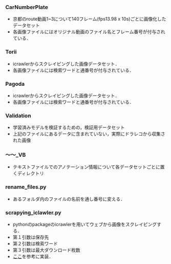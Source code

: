 ### CarNumberPlate
- 京都のroute動画1~3について140フレーム(fps13.98 x 10s)ごとに画像化したデータセット
- 各画像ファイルにはオリジナル動画のファイル名とフレーム番号が付与されている．

### Torii
- icrawlerからスクレイピングした画像データセット．
- 各画像ファイルには検索ワードと通番号が付与されている．

### Pagoda
- icrawlerからスクレイピングした画像データセット．
- 各画像ファイルには検索ワードと通番号が付与されている．

### Validation
- 学習済みモデルを検証するための，検証用データセット
- 上記のファイルにあるデータに含まれていない，実際にドラレコから収集された画像

### 〜〜_VB
- テキストファイルでのアノテーション情報について各データセットごとに置くディレクトリ


### rename_files.py
- あるフォルダ内のファイルの名前を通し番号に変える．

### scrapying_iclawler.py
- pythonのpackageのicrawlerを用いてウェブから画像をスクレイピングする．
- 第１引数は保存先
- 第２引数は検索ワード
- 第３引数は最大ダウンロード枚数
- [ここ](https://qiita.com/NakaokaRei/items/8c7e7b1f2c0c7ef8b3a3)を参考に実装．
